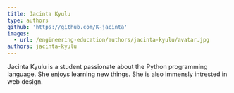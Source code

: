 ```yaml
---
title: Jacinta Kyulu
type: authors
github: 'https://github.com/K-jacinta'
images:
  - url: /engineering-education/authors/jacinta-kyulu/avatar.jpg
authors: jacinta-kyulu
---
```

Jacinta Kyulu is a student passionate about the Python programming language. She enjoys learning new things. She is also immensly intrested in web design.
